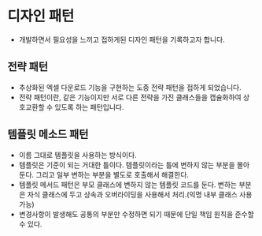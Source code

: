 # 디자인 패턴
- 개발하면서 필요성을 느끼고 접하게된 디자인 패턴을 기록하고자 합니다.

## 전략 패턴
- 추상화된 엑셀 다운로드 기능을 구현하는 도중 전략 패턴을 접하게 되었습니다.
- 전략 패턴이란, 같은 기능이지만 서로 다른 전략을 가진 클래스들을 캡슐화하여 상호교환할 수 있도록 하는 패턴입니다.

## 템플릿 메소드 패턴
- 이름 그대로 템플릿을 사용하는 방식이다.
- 템플릿은 기준이 되는 거대한 틀이다. 템플릿이라는 틀에 변하지 않는 부분을 몰아둔다. 그리고 일부 변하는 부분을 별도로 호출해서 해결한다.
- 템플릿 메서드 패턴은 부모 클래스에 변하지 않는 템플릿 코드를 둔다. 변하는 부분은 자식 클래스에 두고 상속과 오버라이딩을 사용해서 처리.(익명 내부 클래스 사용 가능)
- 변경사항이 발생해도 공통의 부분만 수정하면 되기 때문에 단일 책임 원칙을 준수할 수 있다.